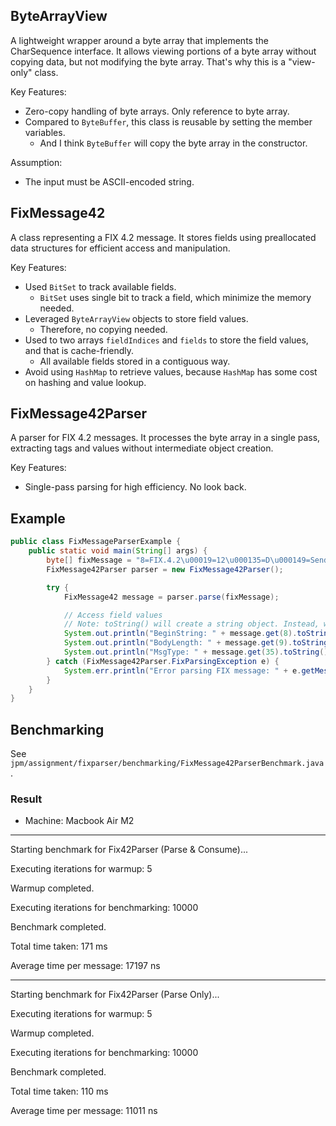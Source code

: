 ## ByteArrayView
A lightweight wrapper around a byte array that implements the CharSequence interface. It allows viewing portions of a byte array without copying data, but not modifying the byte array. That's why this is a "view-only" class.

Key Features:
- Zero-copy handling of byte arrays. Only reference to byte array.
- Compared to `ByteBuffer`, this class is reusable by setting the member variables.
  - And I think `ByteBuffer` will copy the byte array in the constructor.

Assumption:
- The input must be ASCII-encoded string.

## FixMessage42
A class representing a FIX 4.2 message. It stores fields using preallocated data structures for efficient access and manipulation.

Key Features:
- Used `BitSet` to track available fields.
  - `BitSet` uses single bit to track a field, which minimize the memory needed.
- Leveraged `ByteArrayView` objects to store field values.
  - Therefore, no copying needed.
- Used to two arrays `fieldIndices` and `fields` to store the field values, and that is cache-friendly.
  - All available fields stored in a contiguous way.
- Avoid using `HashMap` to retrieve values, because `HashMap` has some cost on hashing and value lookup.

## FixMessage42Parser
A parser for FIX 4.2 messages. It processes the byte array in a single pass, extracting tags and values without intermediate object creation.

Key Features:
- Single-pass parsing for high efficiency. No look back.


## Example

```java
public class FixMessageParserExample {
    public static void main(String[] args) {
        byte[] fixMessage = "8=FIX.4.2\u00019=12\u000135=D\u000149=SenderCompID\u000156=TargetCompID\u000110=185\u0001".getBytes();
        FixMessage42Parser parser = new FixMessage42Parser();

        try {
            FixMessage42 message = parser.parse(fixMessage);

            // Access field values
            // Note: toString() will create a string object. Instead, we can access individual character, which is more efficient.
            System.out.println("BeginString: " + message.get(8).toString());
            System.out.println("BodyLength: " + message.get(9).toString());
            System.out.println("MsgType: " + message.get(35).toString());
        } catch (FixMessage42Parser.FixParsingException e) {
            System.err.println("Error parsing FIX message: " + e.getMessage());
        }
    }
}
```

## Benchmarking

See `jpm/assignment/fixparser/benchmarking/FixMessage42ParserBenchmark.java`.

### Result

- Machine: Macbook Air M2

---

Starting benchmark for Fix42Parser (Parse & Consume)...

Executing iterations for warmup: 5

Warmup completed.

Executing iterations for benchmarking: 10000

Benchmark completed.

Total time taken: 171 ms

Average time per message: 17197 ns

---

Starting benchmark for Fix42Parser (Parse Only)...

Executing iterations for warmup: 5

Warmup completed.

Executing iterations for benchmarking: 10000

Benchmark completed.

Total time taken: 110 ms

Average time per message: 11011 ns
